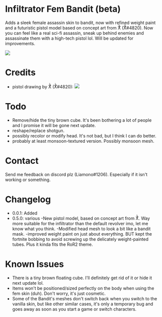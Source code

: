 # Infiltrator Fem Bandit (beta)
Adds a sleek female assassin skin to bandit, now with refined weight paint and a futuristic pistol model based on concept art from X̌ͣ̀ (X̌ͣ̀#4820). Now you can feel like a real sci-fi assassin, sneak up behind enemies and assassinate them with a high-tech pistol lol. Will be updated for improvements.

[![](https://cdn.discordapp.com/attachments/847533873831346210/847564657510449152/Screenshot_175.png)]()

# Credits
- pistol drawing by X̌ͣ̀ (X̌ͣ̀#4820):
[![](https://cdn.discordapp.com/attachments/567832879879553037/834161727921717320/intrigue.PNG)]()

# Todo
- Remove/hide the tiny brown cube. It's been bothering a lot of people and I promise it will be gone next update.
- reshape/replace shotgun. 
- possibly recolor or modify head. It's not bad, but I think I can do better.
- probably at least monsoon-textured version. Possibly monsoon mesh.

# Contact
Send me feedback on discord plz (Liamono#1206). Especially if it isn't working or something.

# Changelog
- 0.0.1: Added
- 0.5.0: various
-New pistol model, based on concept art from X̌ͣ̀. Way more suitable for the infiltrator than the default revolver imo, let me know what you think.
-Modified head mesh to look a bit like a bandit mask. 
-improved weight paint on just about everything. BUT kept the fortnite bobbing to avoid screwing up the delicately weight-painted tubes. Plus it kinda fits the RoR2 theme.

# Known Issues
- There is a tiny brown floating cube. I'll definitely get rid of it or hide it next update lol.
- Items won't be positioned/sized perfectly on the body when using the fem skin (duh). Don't worry, it's just cosmetic.
- Some of the Bandit's meshes don't switch back when you switch to the vanilla skin, but like other similar cases, it's only a temporary bug and goes away as soon as you start a game or switch characters.